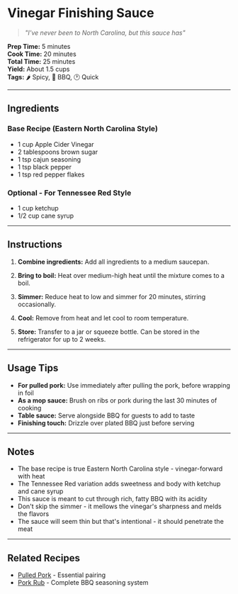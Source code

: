 # Vinegar Finishing Sauce

> *"I've never been to North Carolina, but this sauce has"*

**Prep Time:** 5 minutes  
**Cook Time:** 20 minutes  
**Total Time:** 25 minutes  
**Yield:** About 1.5 cups  
**Tags:** 🌶️ Spicy, 🍖 BBQ, 🕐 Quick

---

## Ingredients

### Base Recipe (Eastern North Carolina Style)
- 1 cup Apple Cider Vinegar
- 2 tablespoons brown sugar
- 1 tsp cajun seasoning
- 1 tsp black pepper
- 1 tsp red pepper flakes

### Optional - For Tennessee Red Style
- 1 cup ketchup
- 1/2 cup cane syrup

---

## Instructions

1. **Combine ingredients:** Add all ingredients to a medium saucepan.

2. **Bring to boil:** Heat over medium-high heat until the mixture comes to a boil.

3. **Simmer:** Reduce heat to low and simmer for 20 minutes, stirring occasionally.

4. **Cool:** Remove from heat and let cool to room temperature.

5. **Store:** Transfer to a jar or squeeze bottle. Can be stored in the refrigerator for up to 2 weeks.

---

## Usage Tips

- **For pulled pork:** Use immediately after pulling the pork, before wrapping in foil
- **As a mop sauce:** Brush on ribs or pork during the last 30 minutes of cooking
- **Table sauce:** Serve alongside BBQ for guests to add to taste
- **Finishing touch:** Drizzle over plated BBQ just before serving

---

## Notes

- The base recipe is true Eastern North Carolina style - vinegar-forward with heat
- The Tennessee Red variation adds sweetness and body with ketchup and cane syrup
- This sauce is meant to cut through rich, fatty BBQ with its acidity
- Don't skip the simmer - it mellows the vinegar's sharpness and melds the flavors
- The sauce will seem thin but that's intentional - it should penetrate the meat

---

## Related Recipes

- [Pulled Pork](../mains/pulled-pork.md) - Essential pairing
- [Pork Rub](../sauces-rubs/pork-rub.md) - Complete BBQ seasoning system
